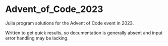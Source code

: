 # Advent_of_Code_2023

Julia program solutions for the Advent of Code event in 2023.

Written to get quick results, so documentation is generally absent and input error handling may be lacking.
